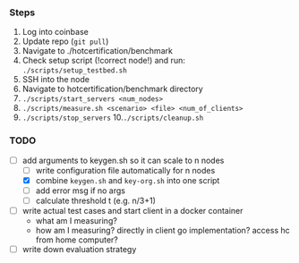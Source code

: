 
### Steps

1. Log into coinbase
2. Update repo (`git pull`)
3. Navigate to ./hotcertification/benchmark
4. Check setup script (!correct node!) and run: `./scripts/setup_testbed.sh`
5. SSH into the node
6. Navigate to hotcertification/benchmark directory
7. `./scripts/start_servers <num_nodes>`
8. `./scripts/measure.sh <scenario> <file> <num_of_clients>`
9. `./scripts/stop_servers`
10.`./scripts/cleanup.sh` 

### TODO

- [ ] add arguments to keygen.sh so it can scale to n nodes
  - [ ] write configuration file automatically for n nodes
  - [x] combine `keygen.sh` and `key-org.sh` into one script
  - [ ] add error msg if no args
  - [ ] calculate threshold t (e.g. n/3+1)

- [ ] write actual test cases and start client in a docker container
  - what am I measuring?
  - how am I measuring? directly in client go implementation? access hc from home computer?
- [ ] write down evaluation strategy